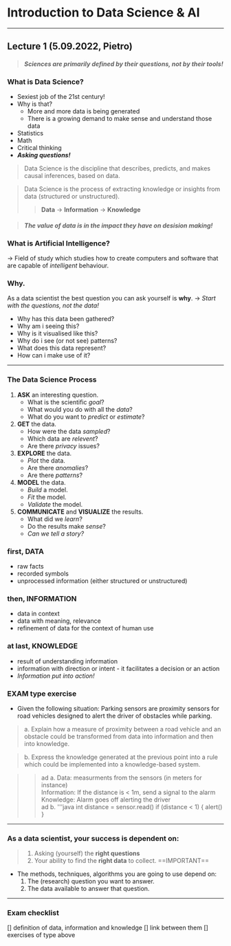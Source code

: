 # Introduction to Data Science & AI
-----------------------------------

## **Lecture 1** (5.09.2022, Pietro)

> #### *_Sciences are primarily defined by their questions, not by their tools!_*


### What is Data Science?
- Sexiest job of the 21st century!
- Why is that?
	- More and more data is being generated
	- There is a growing demand to make sense and understand those data
- Statistics
- Math
- Critical thinking
- **_Asking questions!_**

> Data Science is the discipline that describes, predicts, and makes causal inferences, based on data.   

> Data Science is the process of extracting knowledge or insights from data (structured or unstructured).
>> **Data** -> **Information** -> **Knowledge**

> #### *The value of data is in the impact they have on desision making!*

### What is Artificial Intelligence?
-> Field of study which studies how to create computers and software that are capable of *_intelligent_* behaviour.

### Why.
As a data scientist the best question you can ask yourself is **why**. -> *_Start with the questions, not the data!_*  

- Why has this data been gathered?
- Why am i seeing this?
- Why is it visualised like this?
- Why do i see (or not see) patterns?
- What does this data represent?
- How can i make use of it?
---------------------------------
### The Data Science Process
1. **ASK** an interesting question.
	- What is the scientific *goal*?
	- What would you do with all the *data*?
	- What do you want to *predict* or *estimate*?
1. **GET** the data.
	- How were the data *sampled*?
	- Which data are *relevent*?
	- Are there *privacy* issues?
1. **EXPLORE** the data.
	- *Plot* the data.
	- Are there *anomalies*?
	- Are there *patterns*?
1. **MODEL** the data.
	- *Build* a model.
	- *Fit* the model.
	- *Validate* the model.
1. **COMMUNICATE** and **VISUALIZE** the results.
	- What did we *learn*?
	- Do the results make *sense*?
	- *_Can we tell a story?_*

### first, **DATA**
- raw facts
- recorded symbols
- unprocessed information (either structured or unstructured)
### then, **INFORMATION**
- data in context
- data with meaning, relevance
- refinement of data for the context of human use
### at last, **KNOWLEDGE**
- result of understanding information
- information with direction or intent - it facilitates a decision or an action
- *_Information put into action!_*

### EXAM type exercise
- Given the following situation:
Parking sensors are proximity sensors for road vehicles designed to alert the driver of obstacles while parking.   

> a. Explain how a measure of proximity between a road vehicle and an obstacle could be transformed from data into information and then into knowledge.   

> b. Express the knowledge generated at the previous point into a rule which could be implemented into a knowledge-based system.  

>> ad a. Data: measurments from the sensors (in meters for instance)  
Information: If the distance is < 1m, send a signal to the alarm
Knowledge: Alarm goes off alerting the driver   
ad b. '''java
int distance = sensor.read()
if (distance < 1) {
	alert()
}

--------------
### As a data scientist, your success is dependent on:
> 1. Asking (yourself) the **right questions**
> 1. Your ability to find the **right data** to collect.
==IMPORTANT==
- The methods, techniques, algorithms you are going to use depend on:
	1. The (research) question you want to answer.
	1. The data available to answer that question.
	
-------------
### Exam checklist
[] definition of data, information and knowledge
[] link between them
[] exercises of type above

